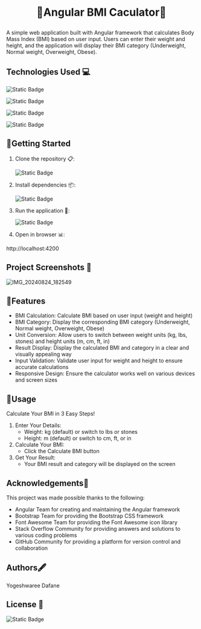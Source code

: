 
# <p align="center"> 🚀Angular BMI Caculator🚀</p>
 A simple web application built with Angular framework that calculates Body Mass Index (BMI) based on user input. Users can enter their weight and height, and the application will display their BMI category (Underweight, Normal weight, Overweight, Obese).

 ## Technologies Used 💻
 ![Static Badge](https://img.shields.io/badge/HTML5-orange?style=for-the-badge&logo=html5&labelColor=black)

 ![Static Badge](https://img.shields.io/badge/CSS3-blue?style=for-the-badge&logo=css3&labelColor=black)


 ![Static Badge](https://img.shields.io/badge/ANGULAR17-darkred?style=for-the-badge&logo=ANGULAR&labelColor=black)

![Static Badge](https://img.shields.io/badge/bootstrap-rgb(86%2C%2061%2C%20124)?style=for-the-badge&logo=bootstrap&labelColor=black)


 ## 🚀Getting Started
 1. Clone the repository 📋: 

    ![Static Badge](https://img.shields.io/badge/GitHub-YogeshwareeDafane-blue?style=for-the-badge&logo=github&labelColor=black)

2. Install dependencies 📦:

    ![Static Badge](https://img.shields.io/badge/npm-install-blue)

3. Run the application 🚀:

     ![Static Badge](https://img.shields.io/badge/ng-serve-green) 

4. Open in browser 📊:

http://localhost:4200

## Project Screenshots 📸
![IMG_20240824_182549](https://github.com/user-attachments/assets/c3665ddd-75b1-4c23-a5dc-5dc4f834375b)

## 🌟Features


- BMI Calculation: Calculate BMI based on user input (weight and height)
- BMI Category: Display the corresponding BMI category (Underweight, Normal weight, Overweight, Obese)
- Unit Conversion: Allow users to switch between weight units (kg, lbs, stones) and height units (m, cm, ft, in)
- Result Display: Display the calculated BMI and category in a clear and visually appealing way
- Input Validation: Validate user input for weight and height to ensure accurate calculations
- Responsive Design: Ensure the calculator works well on various devices and screen sizes
## 🚀Usage
Calculate Your BMI in 3 Easy Steps!

1. Enter Your Details:
    - Weight: kg (default) or switch to lbs or stones
    - Height: m (default) or switch to cm, ft, or in
2. Calculate Your BMI:
    - Click the Calculate BMI button
3. Get Your Result:
    - Your BMI result and category will be displayed on the screen
## Acknowledgements🙏
This project was made possible thanks to the following:

- Angular Team for creating and maintaining the Angular framework
- Bootstrap Team for providing the Bootstrap CSS framework
- Font Awesome Team for providing the Font Awesome icon library
- Stack Overflow Community for providing answers and solutions to various coding problems
- GitHub Community for providing a platform for version control and collaboration
 
## Authors🖋️
Yogeshwaree Dafane

## License 📜
![Static Badge](https://img.shields.io/badge/MIT-License-orange?style=for-the-badge&logo=MIT&labelColor=black)























